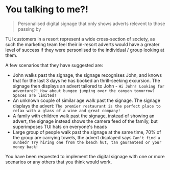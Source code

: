 # You talking to me?!
> Personalised digital signage that only shows adverts relevent to those passing by

TUI customers in a resort represent a wide cross-section of society, as such the marketing team feel their in-resort adverts would have a greater level of success if they were personlised to the individual / group looking at them.

A few scenarios that they have suggested are:
- John walks past the signage, the signage recognises John, and knows that for the last 3 days he has booked an thrill-seeking excursion. The signage then displays an advert tailored to John - `Hi John! Looking for adventure?! How about bungee jumping over the canyon tomorrow? Spaces are limited!`
- An unknown couple of similar age walk past the signage. The signage displays the advert: `The premier restaurant is the perfect place to relax with a glass of a wine and great company!`
- A family with children walk past the signage, instead of showing an advert, the signage instead shows the camera feed of the family, but superimposes TUI hats on everyone's heads
- Large group of people walk past the signage at the same time, 70% of the group are carrying towels, the advert displayed says `Can't find a sunbed? Try hiring one from the beach hut, tan gauranteed or your money back!`

You have been requested to implement the digital signage with one or more scenarios or any others that you think would work.
